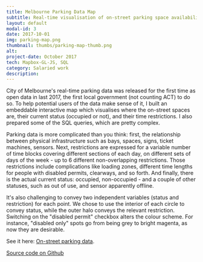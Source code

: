```yaml
---
title: Melbourne Parking Data Map
subtitle: Real-time visualisation of on-street parking space availability and restrictions.
layout: default
modal-id: 3
date: 2017-10-01
img: parking-map.png
thumbnail: thumbs/parking-map-thumb.png
alt: 
project-date: October 2017
tech: Mapbox-GL-JS, SQL
category: Salaried work
description: 
---
```

City of Melbourne's real-time parking data was released for the first time as open data in last 2017, the first local government (not counting ACT) to do so. To help potential users of the data make sense of it, I built an embeddable interactive map which visualises where the on-street spaces are, their current status (occupied or not), and their time restrictions. I also prepared some of the SQL queries, which are pretty complex.

Parking data is more complicated than you think: first, the relationship between physical infrastructure such as bays, spaces, signs, ticket machines, sensors. Next, restrictions are expressed for a variable number of time blocks covering different sections of each day, on different sets of days of the week - up to 6 different non-overlapping restrictions. Those restrictions include complications like loading zones, different time lengths for people with disabled permits, clearways, and so forth. And finally, there is the actual current status: occupied, non-occupied - and a couple of other statuses, such as out of use, and sensor apparently offline.

It's also challenging to convey two independent variables (status and restriction) for each point. We chose to use the interior of each circle to convey status, while the outer halo conveys the relevant restriction. Switching on the "disabled permit" checkbox alters the colour scheme. For instance, "disabled only" spots go from being grey to bright magenta, as now they are desirable.

See it here: [On-street parking data](http://www.melbourne.vic.gov.au/about-council/governance-transparency/open-data/Pages/on-street-parking-data.aspx).

[Source code on Github](https://github.com/City-of-Melbourne/parking-map/tree/gh-pages)